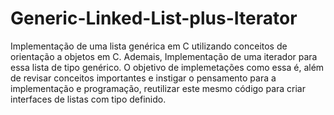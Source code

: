 # Generic-Linked-List-plus-Iterator

  Implementação de uma lista genérica em C utilizando conceitos de orientação a objetos em C.
  Ademais, Implementação de uma iterador para essa lista de tipo genérico.
  O objetivo de implemetações como essa é, além de revisar conceitos importantes e instigar o pensamento para a implementação e programação, reutilizar este mesmo
código para criar interfaces de listas com tipo definido.
